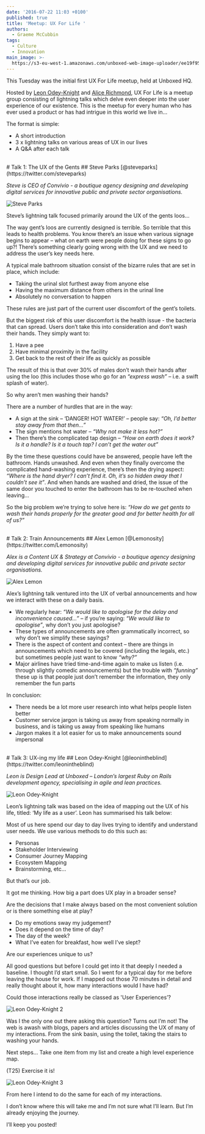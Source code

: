 ```yaml
---
date: '2016-07-22 11:03 +0100'
published: true
title: 'Meetup: UX For Life '
authors:
  - Graeme McCubbin
tags:
  - Culture
  - Innovation
main_image: >-
  https://s3-eu-west-1.amazonaws.com/unboxed-web-image-uploader/ee19f95f4da671f4bfb0fa89ee1a4b72.PNG
---
```

This Tuesday was the initial first UX For Life meetup, held at Unboxed HQ.<br/>
 
Hosted by [Leon Odey-Knight](https://twitter.com/leonintheblind) and [Alice Richmond](https://twitter.com/aliceyerichmond), UX For Life is a meetup group consisting of lightning talks which delve even deeper into the user experience of our existence. This is the meetup for every human who has ever used a product or has had intrigue in this world we live in…<br/>

The format is simple:<br/>

- A short introduction
- 3 x lightning talks on various areas of UX in our lives
- A Q&A after each talk

<br/>
# Talk 1: The UX of the Gents
## Steve Parks
[@steveparks](https://twitter.com/steveparks)<br/>

<i>Steve is CEO of Convivio - a boutique agency designing and developing digital services for innovative public and private sector organisations.</i>

![Steve Parks](https://s3-eu-west-1.amazonaws.com/unboxed-web-image-uploader/c401e818a66f1b16511816f554d598c7.PNG)

Steve’s lightning talk focused primarily around the UX of the gents loos…<br/>
 
The way gent’s loos are currently designed is terrible. So terrible that this leads to health problems. You know there’s an issue when various signage begins to appear – what on earth were people doing for these signs to go up?! There’s something clearly going wrong with the UX and we need to address the user’s key needs here.<br/>
 
A typical male bathroom situation consist of the bizarre rules that are set in place, which include:<br/>
 
- Taking the urinal slot furthest away from anyone else
- Having the maximum distance from others in the urinal line
- Absolutely no conversation to happen

 
These rules are just part of the current user discomfort of the gent’s toilets.<br/>
 
But the biggest risk of this user discomfort is the health issue - the bacteria that can spread. Users don’t take this into consideration and don’t wash their hands. They simply want to:<br/>
 
1. Have a pee
2. Have minimal proximity in the facility
3. Get back to the rest of their life as quickly as possible


The result of this is that over 30% of males don’t wash their hands after using the loo (this includes those who go for an <i>“express wash”</i> – i.e. a swift splash of water).<br/>
 
So why aren’t men washing their hands?<br/>
 
There are a number of hurdles that are in the way:<br/>
 
- A sign at the sink – ‘DANGER! HOT WATER!’ – people say: <i>“Oh, I’d better stay away from that then…”</i>
- The sign mentions hot water – <i>“Why not make it less hot?”</i>
- Then there’s the complicated tap design – <i>“How on earth does it work? Is it a handle? Is it a touch tap? I can’t get the water out”</i>
 
By the time these questions could have be answered, people have left the bathroom. Hands unwashed. And even when they finally overcome the complicated hand-washing experience, there’s then the drying aspect: <i>“Where is the hand dryer? I can’t find it. Oh, it’s so hidden away that I couldn’t see it”</i>. And when hands are washed and dried, the issue of the same door you touched to enter the bathroom has to be re-touched when leaving…<br/>

So the big problem we’re trying to solve here is: <i>“How do we get gents to wash their hands properly for the greater good and for better health for all of us?”</i><br/>

<br/>
# Talk 2: Train Announcements
## Alex Lemon
[@Lemonosity](https://twitter.com/Lemonosity)<br/>
 
<i>Alex is a Content UX & Strategy at Convivio - a boutique agency designing and developing digital services for innovative public and private sector organisations.</i><br/>

![Alex Lemon](https://s3-eu-west-1.amazonaws.com/unboxed-web-image-uploader/34ee33f3df508f57af235aa9630daa22.PNG)

Alex’s lightning talk ventured into the UX of verbal announcements and how we interact with these on a daily basis.<br/>
 
- We regularly hear: <i>“We would like to apologise for the delay and inconvenience caused…”</i> – if you’re saying: <i>“We would like to apologise”</i>, why don’t you just apologise?
-  These types of announcements are often grammatically incorrect, so why don’t we simplify these sayings?
- There is the aspect of content and context – there are things in announcements which need to be covered (including the legals, etc.) but sometimes people just want to know <i>“why?”</i>
-  Major airlines have tried time-and-time again to make us listen (i.e. through slightly comedic announcements) but the trouble with <i>“funning”</i> these up is that people just don’t remember the information, they only remember the fun parts

In conclusion:<br/>
 
- There needs be a lot more user research into what helps people listen better
- Customer service jargon is taking us away from speaking normally in business, and is taking us away from speaking like humans
- Jargon makes it a lot easier for us to make announcements sound impersonal

<br/> 
# Talk 3: UX-ing my life
## Leon Odey-Knight
[@leonintheblind](https://twitter.com/leonintheblind)<br/>
 
<i>Leon is Design Lead at Unboxed – London’s largest Ruby on Rails development agency, specialising in agile and lean practices.</i><br/>

![Leon Odey-Knight](https://s3-eu-west-1.amazonaws.com/unboxed-web-image-uploader/cdf5f5db1080a434739a9a6ce48174d8.PNG)

Leon’s lightning talk was based on the idea of mapping out the UX of his life, titled: ‘My life as a user’. Leon has summarised his talk below:<br/>

Most of us here spend our day to day lives trying to identify and understand 
user needs. We use various methods to do this such as:<br/>

- Personas
- Stakeholder Interviewing
- Consumer Journey Mapping
- Ecosystem Mapping
- Brainstorming, etc…

But that’s our job.<br/>

It got me thinking. How big a part does UX play in a broader sense?<br/>

Are the decisions that I make always based on the most convenient solution or is there something else at play?<br/>

- Do my emotions sway my judgement?
- Does it depend on the time of day?
- The day of the week?
- What I’ve eaten for breakfast, how well I’ve slept?

Are our experiences unique to us?<br/>

All good questions but before I could get into it that deeply I needed a baseline. 
I thought I’d start small. So I went for a typical day for me before leaving the house for work. If I mapped out those 70 minutes in detail and really thought about it, how many interactions would I have had?<br/>

Could those interactions really be classed as 'User Experiences’?<br/>

![Leon Odey-Knight 2](https://s3-eu-west-1.amazonaws.com/unboxed-web-image-uploader/d2b73d196fd94c9dd41b0c029e6d50f0.PNG)

Was I the only one out there asking this question? Turns out I’m not! The web is awash with blogs, papers and articles discussing the UX of many of my interactions. From the sink basin, using the toilet, taking the stairs to washing your hands.<br/>

Next steps... Take one item from my list and create a high level experience map.<br/> 

(T25) Exercise it is!<br/>

![Leon Odey-Knight 3](https://s3-eu-west-1.amazonaws.com/unboxed-web-image-uploader/8553d7411bf92c4e06d38415527fa4cf.PNG)

From here I intend to do the same for each of my interactions.<br/>

I don’t know where this will take me and I’m not sure what I’ll learn. But I’m already enjoying the journey.<br/>

I’ll keep you posted!<br/>
